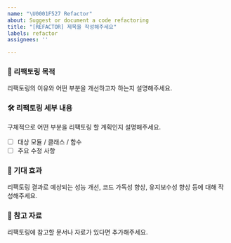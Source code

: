 ```yaml
---
name: "\U0001F527 Refactor"
about: Suggest or document a code refactoring
title: "[REFACTOR] 제목을 작성해주세요"
labels: refactor
assignees: ''

---
```


### 🔄 리팩토링 목적
리팩토링의 이유와 어떤 부분을 개선하고자 하는지 설명해주세요.

### 🛠️ 리팩토링 세부 내용
구체적으로 어떤 부분을 리팩토링 할 계획인지 설명해주세요.

- [ ] 대상 모듈 / 클래스 / 함수
- [ ] 주요 수정 사항

### 🌟 기대 효과
리팩토링 결과로 예상되는 성능 개선, 코드 가독성 향상, 유지보수성 향상 등에 대해 작성해주세요.

### 📑 참고 자료
리팩토링에 참고할 문서나 자료가 있다면 추가해주세요.
